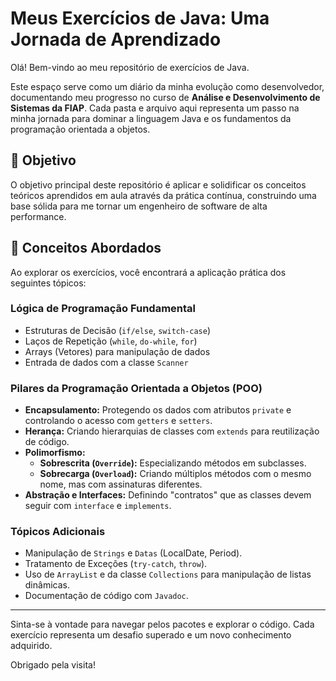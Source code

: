 # Meus Exercícios de Java: Uma Jornada de Aprendizado

Olá! Bem-vindo ao meu repositório de exercícios de Java.

Este espaço serve como um diário da minha evolução como desenvolvedor, documentando meu progresso no curso de **Análise e Desenvolvimento de Sistemas da FIAP**. Cada pasta e arquivo aqui representa um passo na minha jornada para dominar a linguagem Java e os fundamentos da programação orientada a objetos.

## 🎯 Objetivo

O objetivo principal deste repositório é aplicar e solidificar os conceitos teóricos aprendidos em aula através da prática contínua, construindo uma base sólida para me tornar um engenheiro de software de alta performance.

## 🚀 Conceitos Abordados

Ao explorar os exercícios, você encontrará a aplicação prática dos seguintes tópicos:

### Lógica de Programação Fundamental
-   Estruturas de Decisão (`if/else`, `switch-case`)
-   Laços de Repetição (`while`, `do-while`, `for`)
-   Arrays (Vetores) para manipulação de dados
-   Entrada de dados com a classe `Scanner`

### Pilares da Programação Orientada a Objetos (POO)
-   **Encapsulamento:** Protegendo os dados com atributos `private` e controlando o acesso com `getters` e `setters`.
-   **Herança:** Criando hierarquias de classes com `extends` para reutilização de código.
-   **Polimorfismo:**
    -   **Sobrescrita (`Override`):** Especializando métodos em subclasses.
    -   **Sobrecarga (`Overload`):** Criando múltiplos métodos com o mesmo nome, mas com assinaturas diferentes.
-   **Abstração e Interfaces:** Definindo "contratos" que as classes devem seguir com `interface` e `implements`.

### Tópicos Adicionais
-   Manipulação de `Strings` e `Datas` (LocalDate, Period).
-   Tratamento de Exceções (`try-catch`, `throw`).
-   Uso de `ArrayList` e da classe `Collections` para manipulação de listas dinâmicas.
-   Documentação de código com `Javadoc`.

---

Sinta-se à vontade para navegar pelos pacotes e explorar o código. Cada exercício representa um desafio superado e um novo conhecimento adquirido.

Obrigado pela visita!
